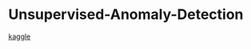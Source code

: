 # Unsupervised-Anomaly-Detection
[kaggle](https://www.kaggle.com/code/maximravichev/unsupervised-anomaly-detection)
